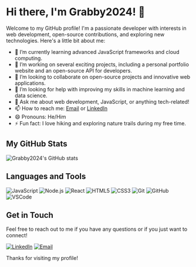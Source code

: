 # Hi there, I'm Grabby2024! 👋

Welcome to my GitHub profile! I'm a passionate developer with interests in web development, open-source contributions, and exploring new technologies. Here's a little bit about me:

- 🌱 I’m currently learning advanced JavaScript frameworks and cloud computing.
- 🔭 I’m working on several exciting projects, including a personal portfolio website and an open-source API for developers.
- 👯 I’m looking to collaborate on open-source projects and innovative web applications.
- 🤔 I’m looking for help with improving my skills in machine learning and data science.
- 💬 Ask me about web development, JavaScript, or anything tech-related!
- 📫 How to reach me: [Email](mailto:grabby2024@example.com) or [LinkedIn](https://www.linkedin.com/in/grabby2024)
- 😄 Pronouns: He/Him
- ⚡ Fun fact: I love hiking and exploring nature trails during my free time.

## My GitHub Stats

![Grabby2024's GitHub stats](https://github-readme-stats.vercel.app/api?username=Grabby2024&show_icons=true&theme=radical)

## Languages and Tools

![JavaScript](https://img.shields.io/badge/-JavaScript-black?style=flat-square&logo=javascript)
![Node.js](https://img.shields.io/badge/-Node.js-black?style=flat-square&logo=node.js)
![React](https://img.shields.io/badge/-React-black?style=flat-square&logo=react)
![HTML5](https://img.shields.io/badge/-HTML5-black?style=flat-square&logo=html5)
![CSS3](https://img.shields.io/badge/-CSS3-black?style=flat-square&logo=css3)
![Git](https://img.shields.io/badge/-Git-black?style=flat-square&logo=git)
![GitHub](https://img.shields.io/badge/-GitHub-black?style=flat-square&logo=github)
![VSCode](https://img.shields.io/badge/-VSCode-black?style=flat-square&logo=visual-studio-code)

## Get in Touch

Feel free to reach out to me if you have any questions or if you just want to connect!

[![LinkedIn](https://img.shields.io/badge/-LinkedIn-blue?style=flat-square&logo=linkedin)](https://www.linkedin.com/in/grabby2024)
[![Email](https://img.shields.io/badge/-Email-red?style=flat-square&logo=gmail)](mailto:grabby2024@example.com)

Thanks for visiting my profile!